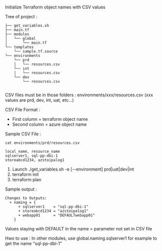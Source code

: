 Initialize Terraform object names with CSV values

Tree of project :
```
├── get_variables.sh
├── main.tf
├── modules
│   └── global
│       └── main.tf
└── templates
    └── sample.tf.source
└── environments
    └── prd
    │   └── resources.csv
    └── int
    │   └── resources.csv
    └── dev
        └── resources.csv
 
```

CSV files must be in those folders : environments/xxx/resources.csv  (xxx values are prd, dev, int, uat, etc...)

CSV File Format :
- First column = terraform object name
- Second column = azure object name

Sample CSV File : 
```
cat environments/prd/resources.csv

local_name, resource_name
sqlserver1, sql-pp-dbi-1
storeabcd1234, azstoipalog1
```

1) Launch ./get_variables.sh -e [--environment] prd|uat|dev|int
2) terraform init
3) terraform plan

Sample output :
```
Changes to Outputs:
  + naming = {
      + sqlserver1    = "sql-pp-dbi-1"
      + storeabcd1234 = "azstoipalog1"
      + webapp01      = "DEFAULTwebapp01"
    }
```

Values staying with DEFAULT in the name = parameter not set in CSV file

Hwo to use : In other modules, use global.naming.sqlserver1 for example to get the name "sql-pp-dbi-1"
